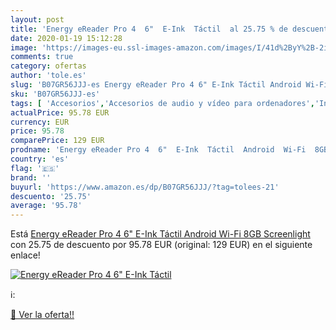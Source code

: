 ```yaml
---
layout: post
title: 'Energy eReader Pro 4  6"  E-Ink  Táctil  al 25.75 % de descuento'
date: 2020-01-19 15:12:28
image: 'https://images-eu.ssl-images-amazon.com/images/I/41d%2ByY%2B-2iL._SL400_.jpg'
comments: true
category: ofertas
author: 'tole.es'
slug: 'B07GR56JJJ-es Energy eReader Pro 4 6" E-Ink Táctil Android Wi-Fi 8GB...'
sku: 'B07GR56JJJ-es'
tags: [ 'Accesorios','Accesorios de audio y vídeo para ordenadores','Informática','Webcams y telefonía VoIP','android', ]
actualPrice: 95.78 EUR
currency: EUR
price: 95.78
comparePrice: 129 EUR
prodname: 'Energy eReader Pro 4  6"  E-Ink  Táctil  Android  Wi-Fi  8GB  Screenlight '
country: 'es'
flag: '🇪🇸'
brand: ''
buyurl: 'https://www.amazon.es/dp/B07GR56JJJ/?tag=tolees-21'
descuento: '25.75'
average: '95.78'
---
```


Está [Energy eReader Pro 4  6"  E-Ink  Táctil  Android  Wi-Fi  8GB  Screenlight ](https://www.amazon.es/dp/B07GR56JJJ/?tag=tolees-21) con 25.75 de descuento por 95.78 EUR (original: 129 EUR) en el siguiente enlace!

[![Energy eReader Pro 4  6"  E-Ink  Táctil ](https://images-eu.ssl-images-amazon.com/images/I/41d%2ByY%2B-2iL._SL400_.jpg)](https://www.amazon.es/dp/B07GR56JJJ/?tag=tolees-21)

ℹ️:


[🛒 Ver la oferta!!](https://www.amazon.es/dp/B07GR56JJJ/?tag=tolees-21)
